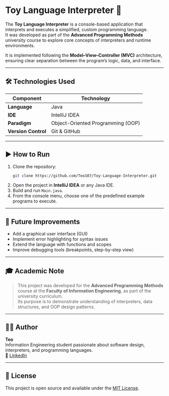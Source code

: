 # Toy Language Interpreter 🧸

The **Toy Language Interpreter** is a console-based application that interprets and executes a simplified, custom programming language.  
It was developed as part of the **Advanced Programming Methods** university course to explore core concepts of interpreters and runtime environments.

It is implemented following the **Model–View–Controller (MVC)** architecture, ensuring clear separation between the program’s logic, data, and interface.

---

## 🛠️ Technologies Used
| Component | Technology |
|------------|-------------|
| **Language** | Java |
| **IDE** | IntelliJ IDEA |
| **Paradigm** | Object-Oriented Programming (OOP) |
| **Version Control** | Git & GitHub |

---

## ▶️ How to Run
1. Clone the repository:
   ```bash
   git clone https://github.com/Teo107/Toy-Language-Interpreter.git
   ```
2. Open the project in **IntelliJ IDEA** or any Java IDE.
3. Build and run `Main.java`.
4. From the console menu, choose one of the predefined example programs to execute.

---

## 🌱 Future Improvements
- Add a graphical user interface (GUI)
- Implement error highlighting for syntax issues
- Extend the language with functions and scopes
- Improve debugging tools (breakpoints, step-by-step view)

---

## 🎓 Academic Note
> This project was developed for the **Advanced Programming Methods** course at the **Faculty of Information Engineering**, as part of the university curriculum.  
> Its purpose is to demonstrate understanding of interpreters, data structures, and OOP design patterns.

---

## 🧑‍💻 Author
**Teo**  
Information Engineering student passionate about software design, interpreters, and programming languages.  
💬 [LinkedIn](https://www.linkedin.com/in/teodora-topliceanu-5036b8328/)

---

## 📄 License
This project is open source and available under the [MIT License](LICENSE).
